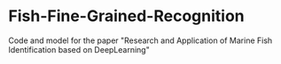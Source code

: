 # Fish-Fine-Grained-Recognition
Code and model for the paper "Research and Application of Marine Fish Identification based on DeepLearning"
